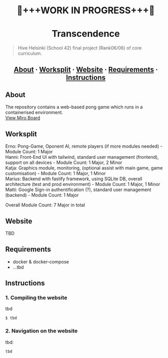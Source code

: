 <h1 align="center">🤖+++WORK IN PROGRESS+++🤖</h1>

<h1 align="center">Transcendence</h1>

> Hive Helsinki (School 42) final project (Rank06/06) of core curriculum.

<h2 align="center">
	<a href="#about">About</a>
	<span> · </span>
  <a href="#Worksplit">Worksplit</a>
	<span> · </span>
	<a href="#Website">Website</a>
	<span> · </span>
	<a href="#requirements">Requirements</a>
	<span> · </span>
	<a href="#instructions">Instructions</a>
</h2>

## About
The repository contains a web-based pong game which runs in a containerised environment.  
[View Miro Board](https://miro.com/app/board/uXjVI1VJGHY=/)

## Worksplit
Erno: Pong-Game, Oponent AI, remote players (if more modules needed) - Module Count: 1 Major  
Hanni: Front-End UI with tailwind, standard user management (frontend), support on all devices - Module Count: 1 Major, 2 Minor  
Katja:  Graphics module, monitoring, (optional assist with main game, game customisation) - Module Count: 1 Major, 1 Minor  
Marius: Backend with fastify framework, using SQLite DB, overall architecture (test and prod environment) - Module Count: 1 Major, 1 Minor
Matti: Google Sign-in authentification (?), standard user management (backend) - Module Count: 1 Major  

Overall Module Count: 7 Major in total

## Website
TBD

## Requirements
- docker & docker-compose
- ...tbd

## Instructions

### 1. Compiling the website

tbd

```
$ tbd 
```

### 2. Navigation on the website
tbd:
```
tbd
```
